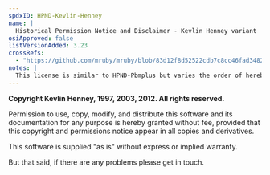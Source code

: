 ```yaml
---
spdxID: HPND-Kevlin-Henney
name: |
  Historical Permission Notice and Disclaimer - Kevlin Henney variant
osiApproved: false
listVersionAdded: 3.23
crossRefs: 
  - "https://github.com/mruby/mruby/blob/83d12f8d52522cdb7c8cc46fad34821359f453e6/mrbgems/mruby-dir/src/Win/dirent.c#L127-L140"
notes: |
  This license is similar to HPND-Pbmplus but varies the order of hereby granted/without fee and has a different notice clause.
---
```


**Copyright Kevlin Henney, 1997, 2003, 2012. All rights reserved.**

Permission to use, copy, modify, and distribute this software and its documentation for any purpose is hereby granted without fee, provided that this copyright and permissions notice appear in all copies and derivatives.

This software is supplied "as is" without express or implied warranty.

But that said, if there are any problems please get in touch.
